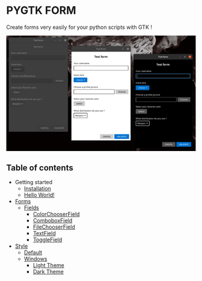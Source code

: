 # PYGTK FORM
Create forms very easily for your python scripts with GTK ! 

![pygtk_form demo](https://github.com/cestoliv/pygtk_form/blob/main/images/presentation.png)

## Table of contents
- Getting started
  * [Installation](installation.md)
  * [Hello World!](hello_world.md)
- [Forms](forms/index.md)
  * [Fields](forms/index.md)
    + [ColorChooserField](forms/index.md#colorchooserfield)
    + [ComboboxField](forms/index.md#comboboxfield)
    + [FileChooserField](forms/index.md#filechooserfield)
    + [TextField](forms/index.md#textfield)
    + [ToggleField](forms/index.md#togglefield)
- [Style](style/index.md)
  * [Default](style/index.md#default)
  * [Windows](style/index.md#windows)
    + [Light Theme](style/index.md#windows_light)
    + [Dark Theme](style/index.md#windows_dark)
